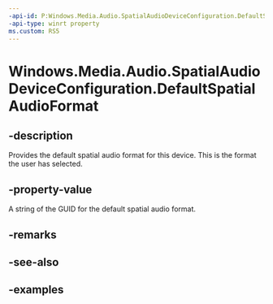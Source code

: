 ```yaml
---
-api-id: P:Windows.Media.Audio.SpatialAudioDeviceConfiguration.DefaultSpatialAudioFormat
-api-type: winrt property
ms.custom: RS5
---
```


<!-- Property syntax.
public string DefaultSpatialAudioFormat { get; }
-->

# Windows.Media.Audio.SpatialAudioDeviceConfiguration.DefaultSpatialAudioFormat

## -description
Provides the default spatial audio format for this device. This is the format the user has selected.

## -property-value
A string of the GUID for the default spatial audio format.

## -remarks

## -see-also

## -examples


